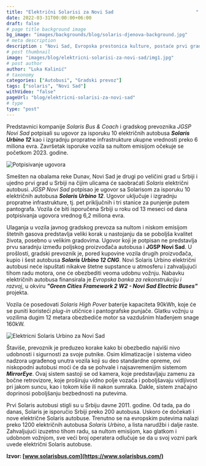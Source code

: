 ```yaml
---
title: "Električni Solarisi za Novi Sad‌‌‌‌ ‌‌ ‌‌ ‌‌ ‌‌ ‌‌ ‌‌ ‌‌ ‌‌ ‌‌ ‌‌ ‌‌ ‌‌ ‌‌ ‌‌ ‌‌‌‌ ‌‌ ‌‌ ‌‌ ‌‌ ‌‌ ‌‌ ‌‌ ‌‌ ‌‌ ‌‌ ‌‌  ‌‌  "
date: 2022-03-31T00:00:00+06:00
draft: false
# page title background image
bg_image: "images/backgrounds/blog/solaris-djenova-background.jpg"
# meta description
description : "Novi Sad, Evropska prestonica kulture, postaće prvi grad u Srbiji čije će građane prevoziti električni Solaris autobusi."
# post thumbnail
image: "images/blog/elektricni-solarisi-za-novi-sad/img1.jpg"
# post author
author: "Luka Kalinić"
# taxonomy
categories: ["Autobusi", "Gradski prevoz"]
tags: ["solaris", "Novi Sad"]
withVideo: "false"
pageUrl: "blog/elektricni-solarisi-za-novi-sad"
# type
type: "post"
---
```


Predstavnici kompanije *Solaris Bus & Coach* i gradskog prevoznika *JGSP Novi Sad* potpisali su ugovor za isporuku 10 električnih autobusa ***Solaris Urbino 12*** kao i 
izgradnju propratne infrastrukture ukupne vrednosti preko 6 miliona evra. Završetak isporuke vozila sa nultom emisijom očekuje se početkom 2023. godine.

![Potpisivanje ugovora](/images/blog/elektricni-solarisi-za-novi-sad/img2.jpg "Potpisivanje ugovora")

Smešten na obalama reke Dunav, Novi Sad je drugi po veličini grad u Srbiji i ujedno prvi grad u Srbiji na čijim ulicama će saobraćati *Solaris* električni autobusi. *JGSP Novi Sad* potpisao je ugovor sa Solarisom za isporuku 10 električnih autobusa ***Solaris Urbino 12***. Ugovor uključuje i izgradnju propratne infrastrukture, tj. pet priključnih i tri stanice za punjenje putem pantografa. Vozila će biti isporučena Srbiji u roku od 13 meseci od dana potpisivanja ugovora vrednog 6,2 miliona evra.

Ulaganja u vozila javnog gradskog prevoza sa nultom i niskom emisijom štetnih gasova predstavlja veliki korak u nastojanju da se poboljša kvalitet života, posebno u velikim gradovima. Ugovor koji je potpisan ne predstavlja prvu saradnju između poljskog proizvođača autobusa i **JGSP Novi Sad**. U prošlosti, gradski prevoznik je, pored kupovine vozila drugih proizvođača, kupio i šest autobusa ***Solaris Urbino 12 CNG***. Novi Solaris Urbino električni autobusi neće ispuštati nikakve štetne supstance u atmosferu i zahvaljujući tihom radu motora, one će obezbediti veoma udobnu vožnju. Nabavku električnih autobusa finansirala je *Evropska banka za rekonstrukciju i razvoj*, u okviru ***"Green Cities Framework 2 W2 - Novi Sad Electric Buses"*** projekta.

Vozila će posedovati *Solaris High Pover* baterije kapaciteta 90kWh, koje će se puniti koristeći *plug-in* utičnice i pantografske punjače. Glatku vožnju u vozilima dugim 12 metara obezbediće motor sa vazdušnim hlađenjem snage 160kW.

![Elektricni Solaris Urbino za Novi Sad](/images/blog/elektricni-solarisi-za-novi-sad/img3.jpg "Elektricni Solaris Urbino za Novi Sad")

Štaviše, prevoznik je preduzeo korake kako bi obezbedio najviši nivo udobnosti i sigurnosti za svoje putnike. Osim klimatizacije i sistema video nadzora ugrađenog unutra vozila koji su deo standardne opreme, ovi niskopodni autobusi moći će da se pohvale i najsavremenijim sistemom ***MirrorEye***. Ovaj sistem sastoji se od kamera, koje predstavljaju zamenu za bočne retrovizore, koje proširuju vidno polje vozača i poboljšavaju vidljivost pri jakom suncu, kao i tokom kiše ili nakon sumraka. Dakle, sistem značajno doprinosi poboljšanju bezbednosti na putevima.

Prvi Solaris autobusi stigli su u Srbiju davne 2011. godine. Od tada, pa do danas, Solaris je isporučio Srbiji preko 200 autobusa. Uskoro će dočekati i nove električne Solaris autobuse. Trenutno se na evropskim putevima nalazi preko 1200 električnih autobusa *Solaris Urbino*, a lista narudžbi i dalje raste. Zahvaljujući izuzetno tihom radu, sa nultom emisijom, kao glatkom i udobnom vožnjom, sve veći broj operatera odlučuje se da u svoj vozni park uvede električni Solaris autobuse.

**Izvor: [www.solarisbus.com](https://www.solarisbus.com/)**